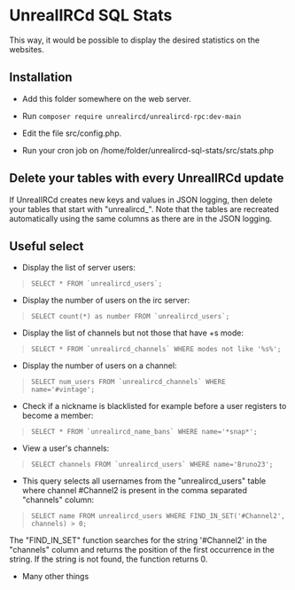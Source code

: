 UnrealIRCd SQL Stats
==============

This way, it would be possible to display the desired statistics on the websites.


Installation
------------
- Add this folder somewhere on the web server.

- Run 
``composer require unrealircd/unrealircd-rpc:dev-main``
- Edit the file src/config.php.

- Run your cron job on /home/folder/unrealircd-sql-stats/src/stats.php


Delete your tables with every UnrealIRCd update
------------
If UnrealIRCd creates new keys and values in JSON logging, then delete your tables that start with "unrealircd_". Note that the tables are recreated automatically using the same columns as there are in the JSON logging.


Useful select
------------
- Display the list of server users: 
>``SELECT * FROM `unrealircd_users`; ``
- Display the number of users on the irc server: 
>``SELECT count(*) as number FROM `unrealircd_users`; ``
- Display the list of channels but not those that have +s mode: 
>``SELECT * FROM `unrealircd_channels` WHERE modes not like '%s%';  ``
- Display the number of users on a channel: 
>``SELECT num_users FROM `unrealircd_channels` WHERE name='#vintage'; ``
- Check if a nickname is blacklisted for example before a user registers to become a member: 
>``SELECT * FROM `unrealircd_name_bans` WHERE name='*snap*'; ``
- View a user's channels: 
>``SELECT channels FROM `unrealircd_users` WHERE name='Bruno23'; ``
- This query selects all usernames from the "unrealircd_users" table where channel #Channel2 is present in the comma separated "channels" column: 
>``SELECT name FROM unrealircd_users WHERE FIND_IN_SET('#Channel2', channels) > 0; ``

The "FIND_IN_SET" function searches for the string '#Channel2' in the "channels" column and returns the position of the first occurrence in the string. If the string is not found, the function returns 0.
- Many other things